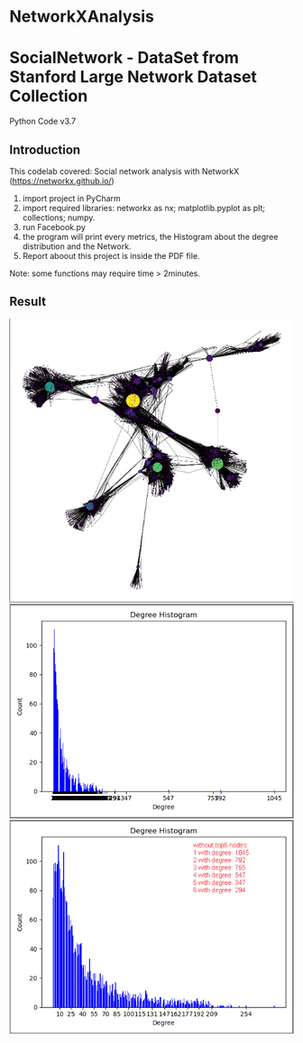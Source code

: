 # NetworkXAnalysis
SocialNetwork - DataSet from Stanford Large Network Dataset Collection 
============================================================================

Python Code v3.7

Introduction
------------
This codelab covered: Social network analysis with NetworkX (https://networkx.github.io/)

1. import project in PyCharm
1. import required libraries: networkx as nx; matplotlib.pyplot as plt; collections; numpy.
1. run Facebook.py
1. the program will print every metrics, the Histogram about the degree distribution and the Network.
1. Report aboout this project is inside the PDF file.

Note: some functions may require time > 2minutes.

Result
------------

![Network, screenshot](Net.png)
![Degree Distribution, screenshot](DegreeDistribution_Allnodes.png)
![moreReadable_DegreeDistribution_withoutTop6Nodes, screenshot](moreReadable_DegreeDistribution_withoutTop6Nodes.png)
